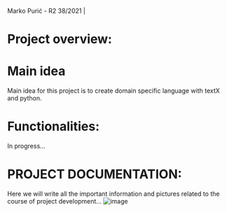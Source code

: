 
Marko Purić - R2 38/2021 |

# Project overview:
# Main idea
Main idea for this project is to create domain specific language with textX and python.
# Functionalities:
In progress...
# PROJECT DOCUMENTATION:
Here we will write all the important information and pictures related to the course of project development...
![image](https://user-images.githubusercontent.com/18674783/144838472-2645c8f6-3715-4dcd-ab25-866041f041a2.png)



